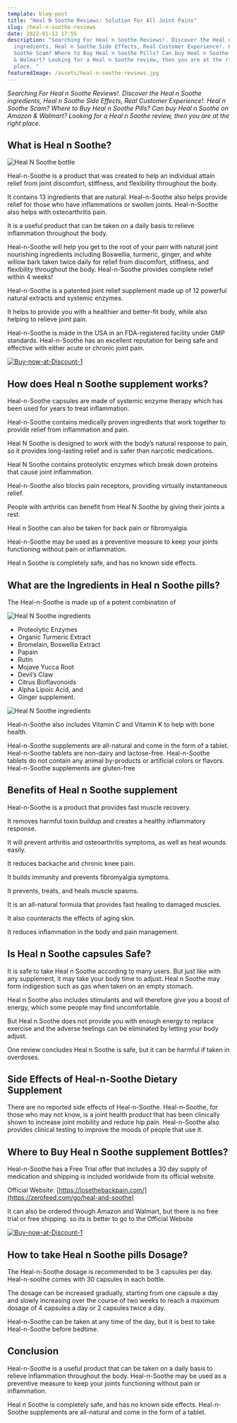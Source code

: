 ```yaml
---
template: blog-post
title: "Heal N Soothe Reviews: Solution For All Joint Pains"
slug: /heal-n-soothe-reviews
date: 2022-01-12 17:55
description: "Searching For Heal n Soothe Reviews!. Discover the Heal n Soothe
  ingredients, Heal n Soothe Side Effects, Real Customer Experience!. Heal n
  Soothe Scam? Where to Buy Heal n Soothe Pills? Can buy Heal n Soothe on Amazon
  & Walmart? Looking for a Heal n Soothe review, then you are at the right
  place. "
featuredImage: /assets/heal-n-soothe-reviews.jpg
---
```

<!--StartFragment-->

*Searching For Heal n Soothe Reviews!. Discover the Heal n Soothe ingredients, Heal n Soothe Side Effects, Real Customer Experience!. Heal n Soothe Scam? Where to Buy Heal n Soothe Pills? Can buy Heal n Soothe on Amazon & Walmart? Looking for a Heal n Soothe review, then you are at the right place.* 

<!--EndFragment-->

<!--StartFragment-->

## **What is Heal n Soothe**?

![Heal N Soothe bottle](https://i0.wp.com/zerofeed.com/wp-content/uploads/2021/08/heal-n-soothe-bottle.jpg?resize=263%2C317&ssl=1)

Heal-n-Soothe is a product that was created to help an individual attain relief from joint discomfort, stiffness, and flexibility throughout the body.

It contains 13 ingredients that are natural. Heal-n-Soothe also helps provide relief for those who have inflammations or swollen joints. Heal-n-Soothe also helps with osteoarthritis pain.

It is a useful product that can be taken on a daily basis to relieve inflammation throughout the body.

Heal-n-Soothe will help you get to the root of your pain with natural joint nourishing ingredients including Boswellia, turmeric, ginger, and white willow bark taken twice daily for relief from discomfort, stiffness, and flexibility throughout the body. Heal-n-Soothe provides complete relief within 4 weeks!

Heal-n-Soothe is a patented joint relief supplement made up of 12 powerful natural extracts and systemic enzymes.

It helps to provide you with a healthier and better-fit body, while also helping to relieve joint pain.

Heal-n-Soothe is made in the USA in an FDA-registered facility under GMP standards. Heal-n-Soothe has an excellent reputation for being safe and effective with either acute or chronic joint pain.

[![Buy-now-at-Discount-1](https://i0.wp.com/zerofeed.com/wp-content/uploads/2021/07/Buy-now-at-Discount-1.jpg?resize=400%2C75&ssl=1)](https://zerofeed.com/go/heal-and-soothe)

## **How does Heal n Soothe supplement works?**

Heal-n-Soothe capsules are made of systemic enzyme therapy which has been used for years to treat inflammation.

Heal-n-Soothe contains medically proven ingredients that work together to provide relief from inflammation and pain.

Heal N Soothe is designed to work with the body’s natural response to pain, so it provides long-lasting relief and is safer than narcotic medications.

Heal N Soothe contains proteolytic enzymes which break down proteins that cause joint inflammation.

Heal-n-Soothe also blocks pain receptors, providing virtually instantaneous relief.

People with arthritis can benefit from Heal N Soothe by giving their joints a rest.

Heal n Soothe can also be taken for back pain or fibromyalgia.

Heal-n-Soothe may be used as a preventive measure to keep your joints functioning without pain or inflammation.

Heal n Soothe is completely safe, and has no known side effects.

## **What are the Ingredients in Heal n Soothe** pills?

The Heal-n-Soothe is made up of a potent combination of

![Heal N Soothe ingredients ](https://i0.wp.com/zerofeed.com/wp-content/uploads/2021/08/heal-n-soothe-ingredients.jpg?resize=310%2C303&ssl=1)

* Proteolytic Enzymes
* Organic Turmeric Extract
* Bromelain, Boswellia Extract
* Papain
* Rutin
* Mojave Yucca Root
* Devil’s Claw
* Citrus Bioflavonoids
* Alpha Lipoic Acid, and
* Ginger supplement.

![Heal N Soothe ingredients](https://i2.wp.com/zerofeed.com/wp-content/uploads/2021/08/heal-n-soothe-ingredients1.jpg?resize=1024%2C203&ssl=1)

Heal-n-Soothe also includes Vitamin C and Vitamin K to help with bone health.

Heal-n-Soothe supplements are all-natural and come in the form of a tablet. Heal-n-Soothe tablets are non-dairy and lactose-free. Heal-n-Soothe tablets do not contain any animal by-products or artificial colors or flavors. Heal-n-Soothe supplements are gluten-free

## **Benefits of Heal n Soothe** supplement

Heal-n-Soothe is a product that provides fast muscle recovery.

It removes harmful toxin buildup and creates a healthy inflammatory response.

It will prevent arthritis and osteoarthritis symptoms, as well as heal wounds easily.

It reduces backache and chronic knee pain.

It builds immunity and prevents fibromyalgia symptoms.

It prevents, treats, and heals muscle spasms.

It is an all-natural formula that provides fast healing to damaged muscles.

It also counteracts the effects of aging skin.

It reduces inflammation in the body and pain management.

## **Is Heal n Soothe capsules Safe**?

It is safe to take Heal n Soothe according to many users. But just like with any supplement, it may take your body time to adjust. Heal n Soothe may form indigestion such as gas when taken on an empty stomach.

Heal n Soothe also includes stimulants and will therefore give you a boost of energy, which some people may find uncomfortable.

But Heal n Soothe does not provide you with enough energy to replace exercise and the adverse feelings can be eliminated by letting your body adjust.

One review concludes Heal n Soothe is safe, but it can be harmful if taken in overdoses.

## **Side Effects of Heal-n-Soothe** Dietary Supplement

There are no reported side effects of Heal-n-Soothe. Heal-n-Soothe, for those who may not know, is a joint health product that has been clinically shown to increase joint mobility and reduce hip pain. Heal-n-Soothe also provides clinical testing to improve the moods of people that use it.

## **Where to Buy Heal n Soothe** supplement Bottles?

Heal-n-Soothe has a Free Trial offer that includes a 30 day supply of medication and shipping is included worldwide from its official website.

Official Website: [https://losethebackpain.com/](https://zerofeed.com/go/heal-and-soothe)

It can also be ordered through Amazon and Walmart, but there is no free trial or free shipping. so its is better to go to the Official Website

[![Buy-now-at-Discount-1](https://i0.wp.com/zerofeed.com/wp-content/uploads/2021/07/Buy-now-at-Discount-1.jpg?resize=400%2C75&ssl=1)](https://zerofeed.com/go/heal-and-soothe)

## **How to take Heal n Soothe** pills Dosage?

The Heal-n-Soothe dosage is recommended to be 3 capsules per day. Heal-n-soothe comes with 30 capsules in each bottle.

The dosage can be increased gradually, starting from one capsule a day and slowly increasing over the course of two weeks to reach a maximum dosage of 4 capsules a day or 2 capsules twice a day.

Heal-n-Soothe can be taken at any time of the day, but it is best to take Heal-n-Soothe before bedtime.

## **Conclusion**

Heal-n-Soothe is a useful product that can be taken on a daily basis to relieve inflammation throughout the body. Heal-n-Soothe may be used as a preventive measure to keep your joints functioning without pain or inflammation.

Heal n Soothe is completely safe, and has no known side effects. Heal-n-Soothe supplements are all-natural and come in the form of a tablet.

<!--EndFragment-->
